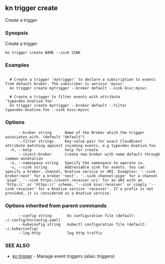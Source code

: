 ## kn trigger create

Create a trigger

### Synopsis

Create a trigger

```
kn trigger create NAME --sink SINK
```

### Examples

```

  # Create a trigger 'mytrigger' to declare a subscription to events from default broker. The subscriber is service 'mysvc'
  kn trigger create mytrigger --broker default --sink ksvc:mysvc

  # Create a trigger to filter events with attribute 'type=dev.knative.foo'
  kn trigger create mytrigger --broker default --filter type=dev.knative.foo --sink ksvc:mysvc
```

### Options

```
      --broker string      Name of the Broker which the trigger associates with. (default "default")
      --filter strings     Key-value pair for exact CloudEvent attribute matching against incoming events, e.g type=dev.knative.foo
  -h, --help               help for create
      --inject-broker      Create new broker with name default through common annotation
  -n, --namespace string   Specify the namespace to operate in.
  -s, --sink string        Addressable sink for events. You can specify a broker, channel, Knative service or URI. Examples: '--sink broker:nest' for a broker 'nest', '--sink channel:pipe' for a channel 'pipe', '--sink https://event.receiver.uri' for an URI with an 'http://' or 'https://' schema, '--sink ksvc:receiver' or simply '--sink receiver' for a Knative service 'receiver'. If a prefix is not provided, it is considered as a Knative service.
```

### Options inherited from parent commands

```
      --config string       kn configuration file (default: ~/.config/kn/config.yaml)
      --kubeconfig string   kubectl configuration file (default: ~/.kube/config)
      --log-http            log http traffic
```

### SEE ALSO

* [kn trigger](kn_trigger.md)	 - Manage event triggers (alias: triggers)

